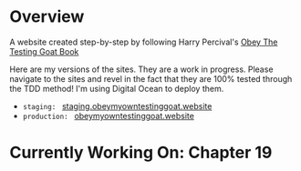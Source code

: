 # Overview
A website created step-by-step by following Harry Percival's [Obey The Testing Goat Book](http://www.obeythetestinggoat.com/pages/book.html)

Here are my versions of the sites.  They are a work in progress.  Please navigate to the sites and revel in the fact that they are 100% tested through the TDD method!  I'm using Digital Ocean to deploy them.
* `staging: ` [staging.obeymyowntestinggoat.website](http://www.staging.obeymyowntestinggoat.website)
* `production: ` [obeymyowntestinggoat.website](http://www.obeymyowntestinggoat.website)  

# Currently Working On: Chapter 19

